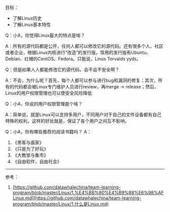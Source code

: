 目标：
- 了解Linux历史
- 了解Linux基本特性

  

Q：小A，你觉得Linux最大的特点是啥？

A：所有的源代码都是公开，任何人都可以修改它的源代码。还有很多个人、社区或者企业，根据Linux内核进行“改造”的发行版，常用的发行版有Ubuntu、Debian、红帽的CentOS、Fedora。只能说，Linus Torvalds yyds。



Q：但是如果人人都能修改它的源代码，会不会不安全啊？

A：不会，为什么呢？首先，每个人都可以参与进行bug和漏洞的修复；其次，所有的代码都会被Linux专门维护人员进行review，再merge -> release；然后，Linux的用户权限管理也可以使安全风险降低



Q：小A，你说的用户权限管理是个啥？

A：简单说，就是Linux可以支持多用户，不同用户对于自己的文件设备都有自己特殊的权利，这样的好处就是，保证了各个用户之间互不影响。



Q：小A，你有哪些推荐的阅读书籍吗？
A：
1. 《黑客与画家》
2. 《只是为了好玩》
3. 《大教堂与集市》
4. 《自由软件，自由社会》

   

---

参考：

1. [https://github.com/datawhalechina/team-learning-program/blob/master/Linux/1.%E4%BB%80%E4%B9%88%E6%98%AFLinux.md](https://github.com/datawhalechina/team-learning-program/blob/master/Linux/1.什么是Linux.md)
